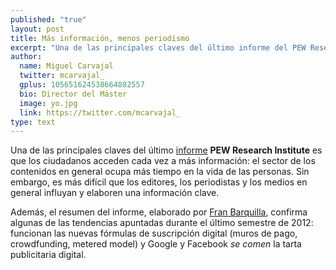 ```yaml
---
published: "true"
layout: post
title: Más información, menos periodismo
excerpt: "Una de las principales claves del último informe del PEW Research Institute es que los ciudadanos acceden cada vez a más información: el sector de los contenidos en general ocupa más tiempo en la vida de las personas. Sin embargo, es más difícil que los editores, los periodistas y los medios en general influyan y elaboren una información clave." 
author:
  name: Miguel Carvajal
  twitter: mcarvajal_
  gplus: 105651624538664882557 
  bio: Director del Máster
  image: yo.jpg
  link: https://twitter.com/mcarvajal_
type: text
---
```

Una de las principales claves del último [informe](http://stateofthemedia.org/ "State of the Media") **PEW Research Institute** es que los ciudadanos acceden cada vez a más información: el sector de los contenidos en general ocupa más tiempo en la vida de las personas. Sin embargo, es más difícil que los editores, los periodistas y los medios en general influyan y elaboren una información clave.

Además, el resumen del informe, elaborado por [Fran Barquilla](http://franbarquilla.com/infografia-en-espanol-del-estado-de-los-medios-del-pew-research-institute/), confirma algunas de las tendencias apuntadas durante el último semestre de 2012: funcionan las nuevas fórmulas de suscripción digital (muros de pago, crowdfunding, metered model) y Google y Facebook _se comen_ la tarta publicitaria digital.